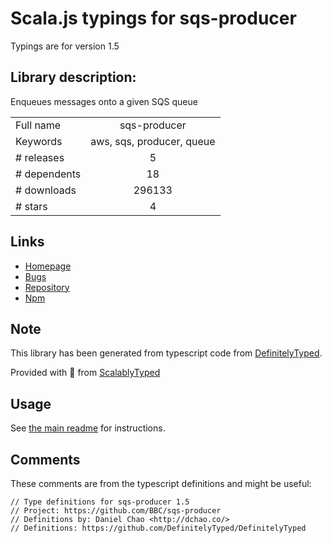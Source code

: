 
# Scala.js typings for sqs-producer

Typings are for version 1.5

## Library description:
Enqueues messages onto a given SQS queue

|                    |                 |
| ------------------ | :-------------: |
| Full name          | sqs-producer |
| Keywords           | aws, sqs, producer, queue |
| # releases         | 5 |
| # dependents       | 18 |
| # downloads        | 296133 |
| # stars            | 4 |

## Links
- [Homepage](https://github.com/bbc/sqs-producer)
- [Bugs](https://github.com/bbc/sqs-producer/issues)
- [Repository](https://github.com/bbc/sqs-producer)
- [Npm](https://www.npmjs.com/package/sqs-producer)
    


## Note
This library has been generated from typescript code from [DefinitelyTyped](https://definitelytyped.org).

Provided with :purple_heart: from [ScalablyTyped](https://github.com/oyvindberg/ScalablyTyped)

## Usage
See [the main readme](../../readme.md) for instructions.

## Comments

These comments are from the typescript definitions and might be useful:
```
// Type definitions for sqs-producer 1.5
// Project: https://github.com/BBC/sqs-producer
// Definitions by: Daniel Chao <http://dchao.co/>
// Definitions: https://github.com/DefinitelyTyped/DefinitelyTyped

```

